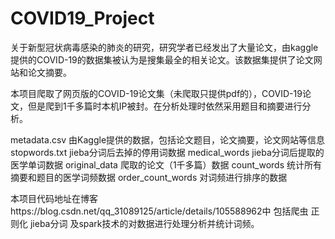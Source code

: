 # COVID19_Project
关于新型冠状病毒感染的肺炎的研究，研究学者已经发出了大量论文，由kaggle提供的COVID-19的数据集被认为是搜集最全的相关论文。该数据集提供了论文网站和论文摘要。

本项目爬取了网页版的COVID-19论文集（未爬取只提供pdf的），COVID-19论文，但是爬到1千多篇时本机IP被封。在分析处理时依然采用题目和摘要进行分析。

metadata.csv 由Kaggle提供的数据，包括论文题目，论文摘要，论文网站等信息
stopwords.txt jieba分词后去掉的停用词数据
medical_words jieba分词后提取的医学单词数据
original_data 爬取的论文（1千多篇）数据
count_words 统计所有摘要和题目的医学词频数据
order_count_words 对词频进行排序的数据



本项目代码地址在博客https://blog.csdn.net/qq_31089125/article/details/105588962中
包括爬虫 正则化 jieba分词 及spark技术的对数据进行处理分析并统计词频。
